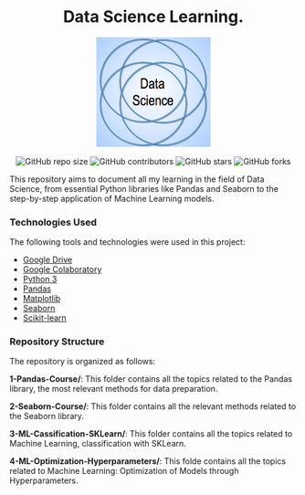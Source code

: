<div align="center" >

# Data Science Learning.

</div>

<p align="center" >
     <img width="200" heigth="200" src="images/DataScienceLogo.png">
</p>

<div align="center">

![GitHub repo size](https://img.shields.io/github/repo-size/emersondivB0/Data-Science-Learning)
![GitHub contributors](https://img.shields.io/github/contributors/emersondivB0/Data-Science-Learning)
![GitHub stars](https://img.shields.io/github/stars/emersondivB0/Data-Science-Learning?style=social)
![GitHub forks](https://img.shields.io/github/forks/emersondivB0/Data-Science-Learning?style=social)

</div>


This repository aims to document all my learning in the field of Data Science, from essential Python libraries like Pandas and Seaborn to the step-by-step application of Machine Learning models.

### Technologies Used
The following tools and technologies were used in this project:

- [Google Drive](https://www.google.com/intl/en/drive/)
- [Google Colaboratory](https://colab.research.google.com/?hl=en)
- [Python 3](https://www.python.org)
- [Pandas](https://pandas.pydata.org)
- [Matplotlib](https://matplotlib.org)
- [Seaborn](https://seaborn.pydata.org)
- [Scikit-learn](https://scikit-learn.org/stable/)

### Repository Structure
The repository is organized as follows:

**1-Pandas-Course/**: This folder contains all the topics related to the Pandas library, the most relevant methods for data preparation.

**2-Seaborn-Course/**: This folder contains all the relevant methods related to the Seaborn library.

**3-ML-Cassification-SKLearn/**: This folder contains all the topics related to Machine Learning, classification with SKLearn.

**4-ML-Optimization-Hyperparameters/**: This folde contains all the topics related to Machine Learning: Optimization of Models through Hyperparameters.
